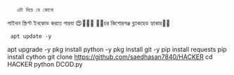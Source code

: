        এটা দিয়ে যে কোনো 
  পাইথন স্ক্রিপ্ট ইনকোড করতে পারবা 😍👨‍💻🥰
     👨‍💻চর কিশোরগঞ্জ ব্ল্যাকহেড হ্যাকার👨‍💻 

     apt update -y
apt upgrade -y
pkg install python -y
pkg install git -y
pip install requests
pip install cython
git clone https://github.com/saedhasan7840/HACKER
cd HACKER
python DCOD.py
